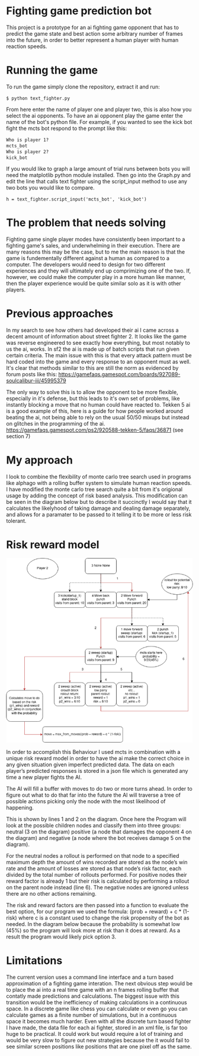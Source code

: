 # Fighting game prediction bot
This project is a prototype for an ai fighting game opponent that has to predict the game state and best action some arbitrary number of frames into the future, in order to better represent a human player with human reaction speeds.

# Running the game
To run the game simply clone the repository, extract it and run:
```
$ python text_fighter.py
```
From here enter the name of player one and player two, this is also how you select the ai opponents.
To have an ai opponent play the game enter the name of the bot's python file. For example, if you wanted to see the kick bot fight the mcts bot respond to the prompt like this:
```
Who is player 1?
mcts_bot
Who is player 2?
kick_bot
```
If you would like to graph a large amount of trial runs between bots you will need the matplotlib python module installed.
Then go into the Graph.py and edit the line that calls text fighter using the script_input method to use any two bots you would like to compare.
```
h = text_fighter.script_input('mcts_bot', 'kick_bot')
```

# The problem that needs solving
Fighting game single player modes have consistently been important to a fighting game's sales, and underwhelming in their execution. There are many reasons this may be the case, but to me the main reason is that the game is fundementally different against a human as compared to a computer. The developers would need to design for two different experiences and they will ultimately end up comprimizing one of the two. If, however, we could make the computer play in a more human like manner, then the player experience would be quite similar solo as it is with other players. 

# Previous approaches
In my search to see how others had developed their ai I came across a decent amount of information about street fighter 2. It looks like the game was reverse engineered to see exactly how everything, but most notably to us the ai, works. In sf2 the ai is made up of batch scripts that run given certain criteria. The main issue with this is that every attack pattern must be hard coded into the game and every response to an opponent must as well. It's clear that methods similar to this are still the norm as evidenced by forum posts like this: https://gamefaqs.gamespot.com/boards/927089-soulcalibur-iii/45995379

The only way to solve this is to allow the opponent to be more flexible, especially in it's defense, but this leads to it's own set of problems, like instantly blocking a move that no human could have reacted to. Tekken 5 ai is a good example of this, here is a guide for how people worked around beating the ai, not being able to rely on the usual 50/50 mixups but instead on glitches in the programming of the ai. https://gamefaqs.gamespot.com/ps2/920588-tekken-5/faqs/36871 (see section 7)

# My approach
I look to combine the flexibility of monte carlo tree search used in programs like alphago with a rolling buffer system to simulate human reaction speeds. I have modified the monte carlo tree search quite a bit from it's origional usage by adding the concept of risk based analysis. This modification can be seen in the diagram below but to describe it succinctly I would say that it calculates the likelyhood of taking damage and dealing damage separately, and allows for a paramater to be passed to it telling it to be more or less risk tolerant.

# Risk reward model
![diagram](https://raw.githubusercontent.com/metalgaiden/FG_Prediction_Bot/master/FG_Bot_Diagram.png)

In order to accomplish this Behaviour I used mcts in combination with a unique risk reward model in order to have the ai make the correct choice in any given situation given imperfect predicted data. The data on each player’s predicted responses is stored in a json file which is generated any time a new player fights the AI.  

The AI will fill a buffer with moves to do two or more turns ahead. In order to figure out what to do that far into the future the AI will traverse a tree of possible actions picking only the node with the most likelihood of happening. 

This is shown by lines 1 and 2 on the diagram. Once here the Program will look at the possible children nodes and classify them into three groups: neutral (3 on the diagram) positive (a node that damages the opponent 4 on the diagram) and negative (a node where the bot receives damage 5 on the diagram). 

For the neutral nodes a rollout is performed on that node to a specified maximum depth the amount of wins recorded are stored as the node’s win rate and the amount of losses are stored as that node’s risk factor, each divided by the total number of rollouts performed. For positive nodes their reward factor is already 1 but their risk is calculated by performing a rollout on the parent node instead (line 6). The negative nodes are ignored unless there are no other actions remaining. 

The risk and reward factors are then passed into a function to evaluate the best option, for our program we used the formula: (prob + reward) + c * (1-risk) where c is a constant used to change the risk propensity of the bot as needed. In the diagram below because the probability is somewhat low (45%) so the program will look more at risk than it does at reward. As a result the program would likely pick option 3.

# Limitations
The current version uses a command line interface and a turn based approximation of a fighting game interation. The next obvious step would be to place the ai into a real time game with an n frames rolling buffer that contatly made predictions and calculations. The biggest issue with this transition would be the inefficiency of making calculations in a continuous space. In a discrete game like chess you can calculate or even go you can calculate games as a finite number of simulations, but in a continuous space it becomes much harder. Even with all the discrete turn based fighter I have made, the data file for each ai fighter, stored in an xml file, is far too huge to be practical. It could work but would require a lot of training and would be very slow to figure out new strategies because the it would fail to see similar screen positions like positions that are one pixel off as the same. 
